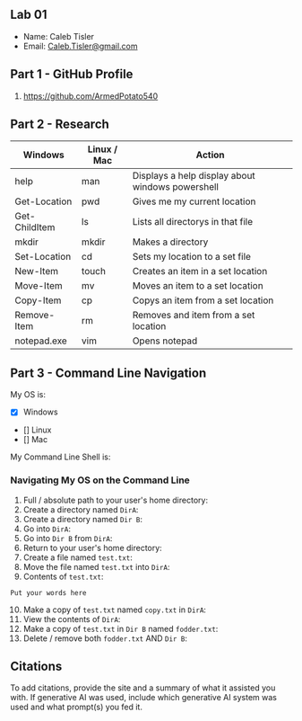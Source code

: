 ## Lab 01

- Name: Caleb Tisler
- Email: Caleb.Tisler@gmail.com

## Part 1 - GitHub Profile

1. https://github.com/ArmedPotato540

## Part 2 - Research

| Windows | Linux / Mac | Action |
| ---     | ---         | ---    |
| help    | man         |   Displays a help display about windows powershell     |
| Get-Location | pwd    |   Gives me my current location     |
| Get-ChildItem | ls    |   Lists all directorys in that file    |
| mkdir   | mkdir       |   Makes a directory    |
| Set-Location | cd     |   Sets my location to a set file    |
| New-Item | touch      |   Creates an item in a set location     |
| Move-Item | mv        |   Moves an item to a set location    |
| Copy-Item | cp        |   Copys an item from a set location     |
| Remove-Item | rm      |   Removes and item from a set location  |
| notepad.exe | vim     |   Opens notepad    |

## Part 3 - Command Line Navigation

My OS is:
- [x] Windows
- [] Linux
- [] Mac

My Command Line Shell is: 

### Navigating My OS on the Command Line

1. Full / absolute path to your user's home directory:
2. Create a directory named `DirA`:
3. Create a directory named `Dir B`:
4. Go into `DirA`:
5. Go into `Dir B` from `DirA`:
6. Return to your user's home directory:
7. Create a file named `test.txt`:
8. Move the file named `test.txt` into `DirA`:
9. Contents of `test.txt`:
```
Put your words here
```
10. Make a copy of `test.txt` named `copy.txt` in `DirA`:
11. View the contents of `DirA`: 
12. Make a copy of `test.txt` in `Dir B` named `fodder.txt`:
13. Delete / remove both `fodder.txt` AND `Dir B`:

## Citations

To add citations, provide the site and a summary of what it assisted you with.  If generative AI was used, include which generative AI system was used and what prompt(s) you fed it.

